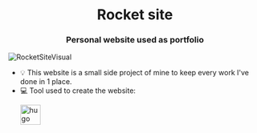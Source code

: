 <h1 align="center">Rocket site</h1>
<h3 align="center">Personal website used as portfolio</h3>

![RocketSiteVisual](https://user-images.githubusercontent.com/26581618/186103749-1ce70036-d5ba-4bcb-a2c8-ed2f3e7effda.png)

- 💡 This website is a small side project of mine to keep every work I've done in 1 place.
- 💻 Tool used to create the website:
  <p align="left"> <a href="https://gohugo.io/" target="_blank" rel="noreferrer"> <img src="https://api.iconify.design/logos-hugo.svg" alt="hugo" width="40" height="40"/> </a>
